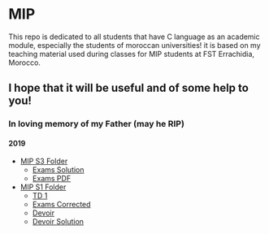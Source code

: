 # MIP
This repo is dedicated to all students that have C language as an academic module,
especially the students of moroccan universities! it is based on my teaching material
used during classes for MIP students at FST Errachidia, Morocco.
## I hope that it will be useful and of some help to you!
### In loving memory of my Father (may he RIP)

#### 2019
+ [MIP S3 Folder](https://github.com/DgrinderHZ/MIP/tree/master/Langage%20C/S3)
   - [Exams Solution](https://github.com/DgrinderHZ/MIP/tree/master/Langage%20C/S3/Examens)
   - [Exams PDF](https://github.com/DgrinderHZ/MIP/blob/master/Langage%20C/S3/S%C3%A9rie%20TD%20et%20Exemens%20S3.pdf)
+ [MIP S1 Folder](https://github.com/DgrinderHZ/MIP/tree/master/Langage%20C/S1)
   - [TD 1](https://github.com/DgrinderHZ/MIP/blob/master/Bases%20de%20num%C3%A9ration/S%C3%A9rie%20N%C2%B0%201.md)
   - [Exams Corrected](https://github.com/DgrinderHZ/MIP/tree/master/Langage%20C/S3/Examens)
   - [Devoir](https://github.com/DgrinderHZ/MIP/blob/master/Langage%20C/S1/Devoir.md)
   - [Devoir Solution](https://github.com/DgrinderHZ/MIP/tree/master/Langage%20C/S1/Devoir%20-%20Solution)
   
   
